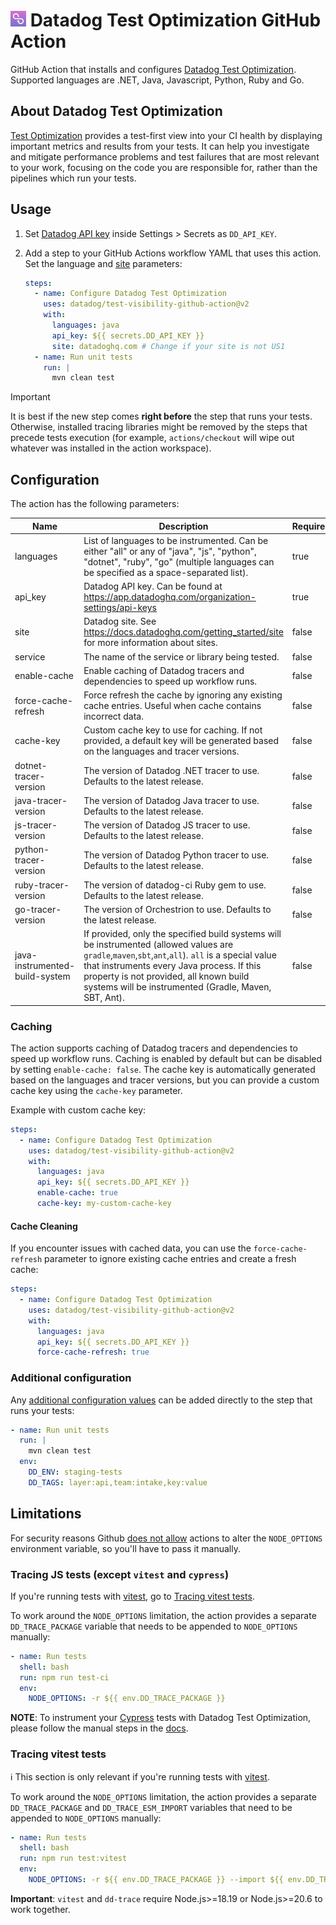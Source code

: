 # <img height="25" src="logos/test_visibility_logo.png" /> Datadog Test Optimization GitHub Action

GitHub Action that installs and configures [Datadog Test Optimization](https://docs.datadoghq.com/tests/).
Supported languages are .NET, Java, Javascript, Python, Ruby and Go.

## About Datadog Test Optimization

[Test Optimization](https://docs.datadoghq.com/tests/) provides a test-first view into your CI health by displaying important metrics and results from your tests.
It can help you investigate and mitigate performance problems and test failures that are most relevant to your work, focusing on the code you are responsible for, rather than the pipelines which run your tests.

## Usage

1. Set [Datadog API key](https://app.datadoghq.com/organization-settings/api-keys) inside Settings > Secrets as `DD_API_KEY`.
2. Add a step to your GitHub Actions workflow YAML that uses this action. Set the language and [site](https://docs.datadoghq.com/getting_started/site/) parameters:

   ```yaml
   steps:
     - name: Configure Datadog Test Optimization
       uses: datadog/test-visibility-github-action@v2
       with:
         languages: java
         api_key: ${{ secrets.DD_API_KEY }}
         site: datadoghq.com # Change if your site is not US1
     - name: Run unit tests
       run: |
         mvn clean test
   ```

> [!IMPORTANT]
> It is best if the new step comes **right before** the step that runs your tests.
> Otherwise, installed tracing libraries might be removed by the steps that precede tests execution
> (for example, `actions/checkout` will wipe out whatever was installed in the action workspace).

## Configuration

The action has the following parameters:

| Name                           | Description                                                                                                                                                                                                                                                                                         | Required | Default       |
| ------------------------------ | --------------------------------------------------------------------------------------------------------------------------------------------------------------------------------------------------------------------------------------------------------------------------------------------------- | -------- | ------------- |
| languages                      | List of languages to be instrumented. Can be either "all" or any of "java", "js", "python", "dotnet", "ruby", "go" (multiple languages can be specified as a space-separated list).                                                                                                                 | true     |               |
| api_key                        | Datadog API key. Can be found at https://app.datadoghq.com/organization-settings/api-keys                                                                                                                                                                                                           | true     |               |
| site                           | Datadog site. See https://docs.datadoghq.com/getting_started/site for more information about sites.                                                                                                                                                                                                 | false    | datadoghq.com |
| service                        | The name of the service or library being tested.                                                                                                                                                                                                                                                    | false    |               |
| enable-cache                   | Enable caching of Datadog tracers and dependencies to speed up workflow runs.                                                                                                                                                                                                                       | false    | true          |
| force-cache-refresh           | Force refresh the cache by ignoring any existing cache entries. Useful when cache contains incorrect data.                                                                                                                                                                                          | false    | false         |
| cache-key                      | Custom cache key to use for caching. If not provided, a default key will be generated based on the languages and tracer versions.                                                                                                                                                                   | false    |               |
| dotnet-tracer-version          | The version of Datadog .NET tracer to use. Defaults to the latest release.                                                                                                                                                                                                                          | false    |               |
| java-tracer-version            | The version of Datadog Java tracer to use. Defaults to the latest release.                                                                                                                                                                                                                          | false    |               |
| js-tracer-version              | The version of Datadog JS tracer to use. Defaults to the latest release.                                                                                                                                                                                                                            | false    |               |
| python-tracer-version          | The version of Datadog Python tracer to use. Defaults to the latest release.                                                                                                                                                                                                                        | false    |               |
| ruby-tracer-version            | The version of datadog-ci Ruby gem to use. Defaults to the latest release.                                                                                                                                                                                                                          | false    |               |
| go-tracer-version              | The version of Orchestrion to use. Defaults to the latest release.                                                                                                                                                                                                                                  | false    |               |
| java-instrumented-build-system | If provided, only the specified build systems will be instrumented (allowed values are `gradle`,`maven`,`sbt`,`ant`,`all`). `all` is a special value that instruments every Java process. If this property is not provided, all known build systems will be instrumented (Gradle, Maven, SBT, Ant). | false    |               |

### Caching

The action supports caching of Datadog tracers and dependencies to speed up workflow runs. Caching is enabled by default but can be disabled by setting `enable-cache: false`. The cache key is automatically generated based on the languages and tracer versions, but you can provide a custom cache key using the `cache-key` parameter.

Example with custom cache key:
```yaml
steps:
  - name: Configure Datadog Test Optimization
    uses: datadog/test-visibility-github-action@v2
    with:
      languages: java
      api_key: ${{ secrets.DD_API_KEY }}
      enable-cache: true
      cache-key: my-custom-cache-key
```

#### Cache Cleaning

If you encounter issues with cached data, you can use the `force-cache-refresh` parameter to ignore existing cache entries and create a fresh cache:

```yaml
steps:
  - name: Configure Datadog Test Optimization
    uses: datadog/test-visibility-github-action@v2
    with:
      languages: java
      api_key: ${{ secrets.DD_API_KEY }}
      force-cache-refresh: true
```

### Additional configuration

Any [additional configuration values](https://docs.datadoghq.com/tracing/trace_collection/library_config/) can be added directly to the step that runs your tests:

```yaml
- name: Run unit tests
  run: |
    mvn clean test
  env:
    DD_ENV: staging-tests
    DD_TAGS: layer:api,team:intake,key:value
```

## Limitations

For security reasons Github [does not allow](https://github.blog/changelog/2023-10-05-github-actions-node_options-is-now-restricted-from-github_env/) actions to alter the `NODE_OPTIONS` environment variable, so you'll have to pass it manually.

### Tracing JS tests (except `vitest` and `cypress`)

If you're running tests with [vitest](https://github.com/vitest-dev/vitest), go to [Tracing vitest tests](#tracing-vitest-tests).

To work around the `NODE_OPTIONS` limitation, the action provides a separate `DD_TRACE_PACKAGE` variable that needs to be appended to `NODE_OPTIONS` manually:

```yaml
- name: Run tests
  shell: bash
  run: npm run test-ci
  env:
    NODE_OPTIONS: -r ${{ env.DD_TRACE_PACKAGE }}
```

**NOTE**: To instrument your [Cypress](https://www.cypress.io/) tests with Datadog Test Optimization, please follow the manual steps in the [docs](https://docs.datadoghq.com/tests/setup/javascript/?tab=cypress).

### Tracing vitest tests

ℹ️ This section is only relevant if you're running tests with [vitest](https://github.com/vitest-dev/vitest).

To work around the `NODE_OPTIONS` limitation, the action provides a separate `DD_TRACE_PACKAGE` and `DD_TRACE_ESM_IMPORT` variables that need to be appended to `NODE_OPTIONS` manually:

```yaml
- name: Run tests
  shell: bash
  run: npm run test:vitest
  env:
    NODE_OPTIONS: -r ${{ env.DD_TRACE_PACKAGE }} --import ${{ env.DD_TRACE_ESM_IMPORT }}
```

**Important**: `vitest` and `dd-trace` require Node.js>=18.19 or Node.js>=20.6 to work together.
